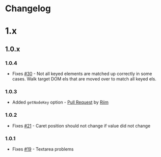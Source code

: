Changelog
=========

# 1.x

## 1.0.x

### 1.0.4

- Fixes [#30](https://github.com/patrick-steele-idem/morphdom/issues/30) - Not all keyed elements are matched up correctly in some cases. Walk target DOM els that are moved over to match all keyed els.

### 1.0.3

- Added `getNodeKey` option - [Pull Request](https://github.com/patrick-steele-idem/morphdom/pull/28) by [Riim](https://github.com/Riim)

### 1.0.2

- Fixes [#21](https://github.com/patrick-steele-idem/morphdom/issues/21) - Caret position should not change if value did not change

### 1.0.1

- Fixes [#19](https://github.com/patrick-steele-idem/morphdom/issues/19) - Textarea problems